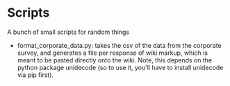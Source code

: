 Scripts
=======

A bunch of small scripts for random things

* format_corporate_data.py: takes the csv of the data from the corporate survey, and generates a file per response of wiki markup, which is meant to be pasted directly onto the wiki.  Note, this depends on the python package unidecode (so to use it, you'll have to install unidecode via pip first).